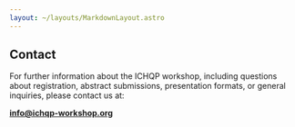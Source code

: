 ```yaml
---
layout: ~/layouts/MarkdownLayout.astro
---
```


## Contact

For further information about the ICHQP workshop, including questions about registration, abstract submissions, presentation formats, or general inquiries, please contact us at:

**info@ichqp-workshop.org**
